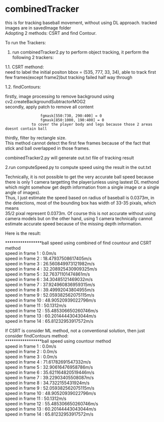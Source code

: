 # combinedTracker

this is for tracking baseball movement, without using DL approach. tracked images are in savedImage folder <br />
Adopting 2 methods: CSRT and find Contour.


To run the Trackers: <br />
1. run combinedTracker2.py to perform object tracking, it perform the following 2 trackers: <br />

1.1. CSRT methond:  <br />
need to label the initial positon bbox = (535, 777, 33, 34), able to track first few frames(except frame2)but tracking failed half way through <br />

1.2. findContours: <br />

firstly, image processing to remove background using cv2.createBackgroundSubtractorMOG2 <br />
secondly, apply patch to remove all content  <br />

                    fgmask[550:730, 290:400] = 0
                    fgmask[850:1000, 190:400] = 0
                to cover the player body and legs because those 2 areas doesnt contain ball
thirdly, filter by rectangle size. <br />
This method cannot detect the first few frames because of the fact that stick and ball overlapped in those frames. <br />

combinedTracker2.py will generate out.txt file of tracking result <br />


2.run  computeSpeed.py to compute speed using the result in the out.txt <br />

Technically, it is not possible to get the very accurate ball speed because there is only 1 camera targetting the player(unless using lastest DL methond which might somehow get depth information from a single image or a single angle of images). <br />
Thus, I just estimate the speed based on radius of baseball is 0.0373m, in the detections, most of the bounding box has width of 33-35 pixals, which means <br />
35/2 pixal represent  0.0373m. Of course this is not accurate without using camera models but on the other hand, using 1 camera technically cannot estimate accurate speed  because of the missing depth information. <br />

Here is the result:  <br />

*****************ball speed using combined of find countour and CSRT method <br />
speed in frame 1 : 0.0m/s <br />
speed in frame 2 : 18.47937508617405m/s <br />
speed in frame 3 : 26.560849973121982m/s <br />
speed in frame 4 : 32.208925430909325m/s <br />
speed in frame 5 : 32.76371101474861m/s <br />
speed in frame 6 : 34.30485121469032m/s <br />
speed in frame 7 : 37.924960836959315m/s <br />
speed in frame 8 : 39.49992043804955m/s <br />
speed in frame 9 : 52.059382562075115m/s <br />
speed in frame 10 : 48.90520939022796m/s <br />
speed in frame 11 : 50.1312m/s <br />
speed in frame 12 : 55.485306650260746m/s <br />
speed in frame 13 : 60.20144443043044m/s <br />
speed in frame 14 : 65.81232953917572m/s <br />



If CSRT is consider ML method, not a conventional solution, then just consider findContours method: <br />
*****************ball speed using countour method <br />
speed in frame 1 : 0.0m/s <br />
speed in frame 2 : 0.0m/s <br />
speed in frame 3 : 0.0m/s <br />
speed in frame 4 : 71.61782691547332m/s <br />
speed in frame 5 : 32.90616476958786m/s <br />
speed in frame 6 : 35.621164820519446m/s <br />
speed in frame 7 : 39.22903405508087m/s <br />
speed in frame 8 : 34.7322155431924m/s <br />
speed in frame 9 : 52.059382562075115m/s <br />
speed in frame 10 : 48.90520939022796m/s <br />
speed in frame 11 : 50.1312m/s <br />
speed in frame 12 : 55.485306650260746m/s <br />
speed in frame 13 : 60.20144443043044m/s <br />
speed in frame 14 : 65.81232953917572m/s <br />

